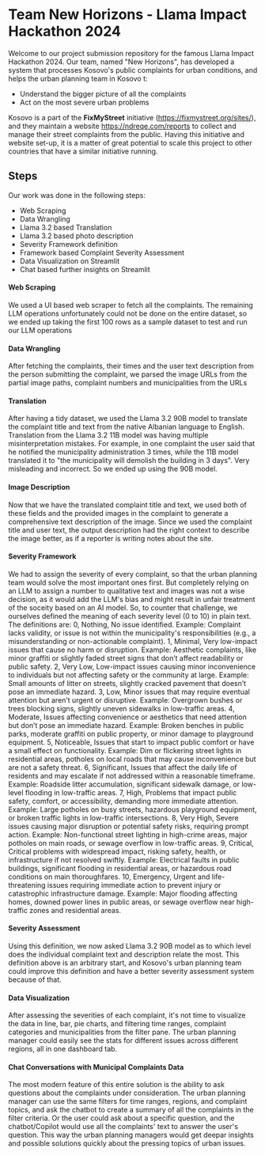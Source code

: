 # Team New Horizons - Llama Impact Hackathon 2024
Welcome to our project submission repository for the famous Llama Impact Hackathon 2024. Our team, named "New Horizons", has developed a system that processes Kosovo's public complaints for urban conditions, and helps the urban planning team in Kosovo t:
* Understand the bigger picture of all the complaints
* Act on the most severe urban problems

Kosovo is a part of the **FixMyStreet** initiative (https://fixmystreet.org/sites/), and they maintain a website https://ndreqe.com/reports to collect and manage their street complaints from the public. Having this initiative and website set-up, it is a matter of great potential to scale this project to other countries that have a similar initiative running.

## Steps
Our work was done in the following steps:
* Web Scraping
* Data Wrangling
* Llama 3.2 based Translation
* Llama 3.2 based photo description
* Severity Framework definition
* Framework based Complaint Severity Assessment
* Data Visualization on Streamlit
* Chat based further insights on Streamlit

#### Web Scraping
We used a UI based web scraper to fetch all the complaints. The remaining LLM operations unfortunately could not be done on the entire dataset, so we ended up taking the first 100 rows as a sample dataset to test and run our LLM operations

#### Data Wrangling
After fetching the complaints, their times and the user text description from the person submitting the complaint, we parsed the image URLs from the partial image paths, complaint numbers and municipalities from the URLs

#### Translation
After having a tidy dataset, we used the Llama 3.2 90B model to translate the complaint title and text from the native Albanian language to English.  
Translation from the Llama 3.2 11B model was having multiple misinterpretation mistakes. For example, in one complaint the user said that he notified the municipality administration 3 times, while the 11B model translated it to "the municipality will demolish the building in 3 days". Very misleading and incorrect. So we ended up using the 90B model.

#### Image Description
Now that we have the translated complaint title and text, we used both of these fields and the provided images in the complaint to generate a comprehensive text description of the image. Since we used the complaint title and user text, the output description had the right context to describe the image better, as if a reporter is writing notes about the site.

#### Severity Framework
We had to assign the severity of every complaint, so that the urban planning team would solve the most important ones first. But completely relying on an LLM to assign a number to qualitative text and images was not a wise decision, as it would add the LLM's bias and might result in unfair treatment of the soceity based on an AI model. So, to counter that challenge, we ourselves defined the meaning of each severity level (0 to 10) in plain text. The definitions are:
0, Nothing, No issue identified. Example: Complaint lacks validity, or issue is not within the municipality's responsibilities (e.g., a misunderstanding or non-actionable complaint).
1, Minimal, Very low-impact issues that cause no harm or disruption. Example: Aesthetic complaints, like minor graffiti or slightly faded street signs that don’t affect readability or public safety.
2, Very Low, Low-impact issues causing minor inconvenience to individuals but not affecting safety or the community at large. Example: Small amounts of litter on streets, slightly cracked pavement that doesn’t pose an immediate hazard.
3, Low, Minor issues that may require eventual attention but aren’t urgent or disruptive. Example: Overgrown bushes or trees blocking signs, slightly uneven sidewalks in low-traffic areas.
4, Moderate, Issues affecting convenience or aesthetics that need attention but don’t pose an immediate hazard. Example: Broken benches in public parks, moderate graffiti on public property, or minor damage to playground equipment.
5, Noticeable, Issues that start to impact public comfort or have a small effect on functionality. Example: Dim or flickering street lights in residential areas, potholes on local roads that may cause inconvenience but are not a safety threat.
6, Significant, Issues that affect the daily life of residents and may escalate if not addressed within a reasonable timeframe. Example: Roadside litter accumulation, significant sidewalk damage, or low-level flooding in low-traffic areas.
7, High, Problems that impact public safety, comfort, or accessibility, demanding more immediate attention. Example: Large potholes on busy streets, hazardous playground equipment, or broken traffic lights in low-traffic intersections.
8, Very High, Severe issues causing major disruption or potential safety risks, requiring prompt action. Example: Non-functional street lighting in high-crime areas, major potholes on main roads, or sewage overflow in low-traffic areas.
9, Critical, Critical problems with widespread impact, risking safety, health, or infrastructure if not resolved swiftly. Example: Electrical faults in public buildings, significant flooding in residential areas, or hazardous road conditions on main thoroughfares.
10, Emergency, Urgent and life-threatening issues requiring immediate action to prevent injury or catastrophic infrastructure damage. Example: Major flooding affecting homes, downed power lines in public areas, or sewage overflow near high-traffic zones and residential areas.

#### Severity Assessment
Using this definition, we now asked Llama 3.2 90B model as to which level does the individual complaint text and description relate the most. This definition above is an arbitrary start, and Kosovo's urban planning team could improve this definition and have a better severity assessment system because of that.

#### Data Visualization
After assessing the severities of each complaint, it's not time to visualize the data in line, bar, pie charts, and filtering time ranges, complaint categories and municipalities from the filter pane. The urban planning manager could easily see the stats for different issues across different regions, all in one dashboard tab.

#### Chat Conversations with Municipal Complaints Data
The most modern feature of this entire solution is the ability to ask questions about the complaints under consideration. The urban planning manager can use the same filters for time ranges, regions, and complaint topics, and ask the chatbot to create a summary of all the complaints in the filter criteria. Or the user could ask about a specific question, and the chatbot/Copilot would use all the complaints' text to answer the user's question. This way the urban planning managers would get deepar insights and possible solutions quickly about the pressing topics of urban issues.
